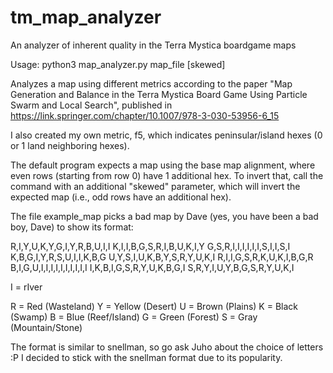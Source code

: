 # tm_map_analyzer
An analyzer of inherent quality in the Terra Mystica boardgame maps

Usage:
python3 map_analyzer.py map_file [skewed]

Analyzes a map using different metrics according to the paper "Map Generation and Balance in the Terra Mystica Board Game Using Particle Swarm and Local Search", published in https://link.springer.com/chapter/10.1007/978-3-030-53956-6_15

I also created my own metric, f5, which indicates peninsular/island hexes (0 or 1 land neighboring hexes).

The default program expects a map using the base map alignment, where even rows (starting from row 0) have 1 additional hex.
To invert that, call the command with an additional "skewed" parameter, which will invert the expected map (i.e., odd rows have an additional hex).

The file example_map picks a bad map by Dave (yes, you have been a bad boy, Dave) to show its format:


R,I,Y,U,K,Y,G,I,Y,R,B,U,I,I
K,I,I,B,G,S,R,I,B,U,K,I,Y
G,S,R,I,I,I,I,I,I,S,I,I,S,I
K,B,G,I,Y,R,S,U,I,I,K,B,G
U,Y,S,I,U,K,B,Y,S,R,Y,U,K,I
R,I,I,G,S,R,K,U,K,I,B,G,R
B,I,G,U,I,I,I,I,I,I,I,I,I,I
I,K,B,I,G,S,R,Y,U,K,B,G,I
S,R,Y,I,U,Y,B,G,S,R,Y,U,K,I

I = rIver

R = Red (Wasteland)
Y = Yellow (Desert)
U = Brown (Plains)
K = Black (Swamp)
B = Blue (Reef/Island)
G = Green (Forest)
S = Gray (Mountain/Stone)

The format is similar to snellman, so go ask Juho about the choice of letters :P
I decided to stick with the snellman format due to its popularity.

